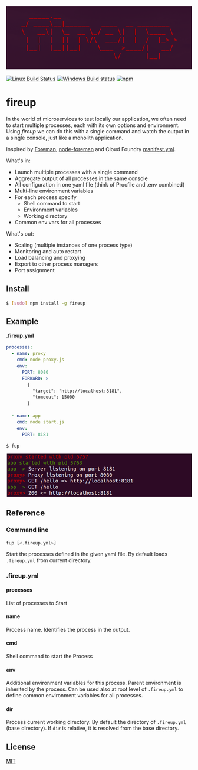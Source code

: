 ![fireup](banner.png)

[![Linux Build Status](https://travis-ci.org/dotchev/fireup.svg?branch=master)](https://travis-ci.org/dotchev/fireup)
[![Windows Build status](https://ci.appveyor.com/api/projects/status/el189f26694rwblo/branch/master?svg=true)](https://ci.appveyor.com/project/dotchev/fireup/branch/master)
[![npm](https://img.shields.io/npm/v/fireup.svg)](https://www.npmjs.com/package/fireup)

fireup
======

In the world of microservices to test locally our application, we often need to
start multiple processes, each with its own options and environment.
Using _fireup_ we can do this with a single command and watch the output in a
single console, just like a monolith application.

Inspired by [Foreman](http://blog.daviddollar.org/2011/05/06/introducing-foreman.html), [node-foreman](https://github.com/strongloop/node-foreman) and
Cloud Foundry [manifest.yml](https://docs.cloudfoundry.org/devguide/deploy-apps/manifest.html).

What's in:
* Launch multiple processes with a single command
* Aggregate output of all processes in the same console
* All configuration in one yaml file (think of Procfile and .env combined)
* Multi-line environment variables
* For each process specify
  * Shell command to start
  * Environment variables
  * Working directory
* Common env vars for all processes

What's out:
* Scaling (multiple instances of one process type)
* Monitoring and auto restart
* Load balancing and proxying
* Export to other process managers
* Port assignment

## Install

```sh
$ [sudo] npm install -g fireup
```

## Example

**.fireup.yml**
```yml
processes:
  - name: proxy
    cmd: node proxy.js
    env:
      PORT: 8080
      FORWARD: >
        {
          "target": "http://localhost:8181",
          "tomeout": 15000
        }

  - name: app
    cmd: node start.js
    env:
      PORT: 8181
```
```sh
$ fup
```
![Screen](screen.png)

## Reference

### Command line

```sh
fup [<.fireup.yml>]
```
Start the processes defined in the given yaml file.
By default loads `.fireup.yml` from current directory.

### .fireup.yml

#### processes

List of processes to Start

#### name

Process name. Identifies the process in the output.

#### cmd

Shell command to start the Process

#### env

Additional environment variables for this process.
Parent environment is inherited by the process.
Can be used also at root level of `.fireup.yml` to define common environment variables for all processes.

#### dir

Process current working directory.
By default the directory of `.fireup.yml` (base directory).
If `dir` is relative, it is resolved from the base directory.

## License

[MIT](LICENSE)
